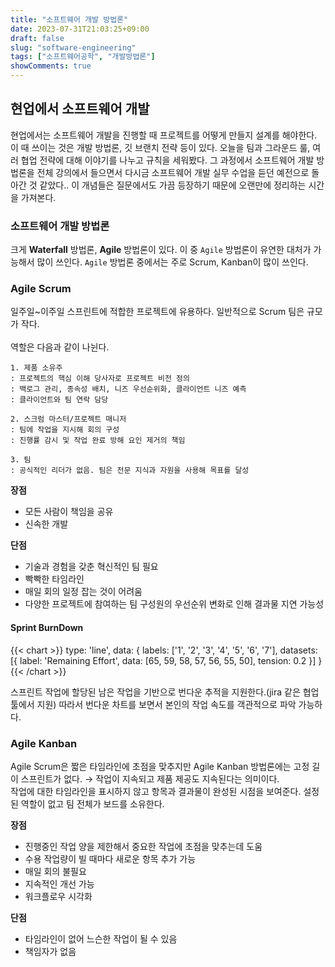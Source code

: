```yaml
---
title: "소프트웨어 개발 방법론"
date: 2023-07-31T21:03:25+09:00
draft: false
slug: "software-engineering"
tags: ["소프트웨어공학", "개발방법론"]
showComments: true
---
```


## 현업에서 소프트웨어 개발

현업에서는 소프트웨어 개발을 진행할 때 프로젝트를 어떻게 만들지 설계를 해야한다. 이 때 쓰이는 것은 개발 방법론, 깃 브랜치 전략 등이 있다.
오늘을 팀과 그라운드 룰, 여러 협업 전략에 대해 이야기를 나누고 규칙을 세워봤다. 그 과정에서 소프트웨어 개발 방법론을 전체 강의에서 들으면서 다시금 소프트웨어 개발 실무 수업을 듣던 예전으로 돌아간 것 같았다.. 이 개념들은 질문에서도 가끔 등장하기 때문에 오랜만에 정리하는 시간을 가져본다.

### 소프트웨어 개발 방법론

크게 **Waterfall** 방법론, **Agile** 방법론이 있다. 이 중 `Agile` 방법론이 유연한 대처가 가능해서 많이 쓰인다. `Agile` 방법론 중에서는 주로 Scrum, Kanban이 많이 쓰인다.

### Agile Scrum

일주일~이주일 스프린트에 적합한 프로젝트에 유용하다. 일반적으로 Scrum 팀은 규모가 작다.
<br><br>역할은 다음과 같이 나뉜다.

```
1. 제품 소유주
: 프로젝트의 핵심 이해 당사자로 프로젝트 비전 정의
: 백로그 관리, 종속성 배치, 니즈 우선순위화, 클라이언트 니즈 예측
: 클라이언트와 팀 연락 담당

2. 스크럼 마스터/프로젝트 매니저
: 팀에 작업을 지시해 회의 구성
: 진행률 감시 및 작업 완료 방해 요인 제거의 책임

3. 팀
: 공식적인 리더가 없음. 팀은 전문 지식과 자원을 사용해 목표를 달성
```

**장점**

- 모든 사람이 책임을 공유
- 신속한 개발

**단점**

- 기술과 경험을 갖춘 혁신적인 팀 필요
- 빡빡한 타임라인
- 매일 회의 일정 잡는 것이 어려움
- 다양한 프로젝트에 참여하는 팀 구성원의 우선순위 변화로 인해 결과물 지연 가능성

#### Sprint BurnDown

<!-- prettier-ignore-start -->
{{< chart >}}
type: 'line',
data: {
  labels: ['1', '2', '3', '4', '5', '6', '7'],
  datasets: [{
    label: 'Remaining Effort',
    data: [65, 59, 58, 57, 56, 55, 50],
    tension: 0.2
  }]
}
{{< /chart >}}
<!-- prettier-ignore-end -->

스프린트 작업에 할당된 남은 작업을 기반으로 번다운 추적을 지원한다.(jira 같은 협업툴에서 지원) 따라서 번다운 차트를 보면서 본인의 작업 속도를 객관적으로 파악 가능하다.

### Agile Kanban

Agile Scrum은 짧은 타임라인에 초점을 맞추지만 Agile Kanban 방법론에는 고정 길이 스프린트가 없다. → 작업이 지속되고 제품 제공도 지속된다는 의미이다.<br>작업에 대한 타임라인을 표시하지 않고 항목과 결과물이 완성된 시점을 보여준다. 설정된 역할이 없고 팀 전체가 보드를 소유한다.

**장점**

- 진행중인 작업 양을 제한해서 중요한 작업에 초점을 맞추는데 도움
- 수용 작업량이 빌 때마다 새로운 항목 추가 가능
- 매일 회의 불필요
- 지속적인 개선 가능
- 워크플로우 시각화

**단점**

- 타임라인이 없어 느슨한 작업이 될 수 있음
- 책임자가 없음
